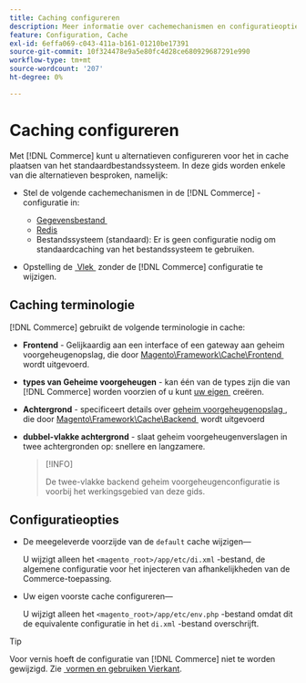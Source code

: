 ```yaml
---
title: Caching configureren
description: Meer informatie over cachemechanismen en configuratieopties voor Adobe Commerce-toepassingen. Alternatieven voor standaardcaching van bestandssystemen ontdekken.
feature: Configuration, Cache
exl-id: 6effa069-c043-411a-b161-01210be17391
source-git-commit: 10f324478e9a5e80fc4d28ce680929687291e990
workflow-type: tm+mt
source-wordcount: '207'
ht-degree: 0%

---
```


# Caching configureren

Met [!DNL Commerce] kunt u alternatieven configureren voor het in cache plaatsen van het standaardbestandssysteem. In deze gids worden enkele van die alternatieven besproken, namelijk:

- Stel de volgende cachemechanismen in de [!DNL Commerce] -configuratie in:

   - [&#x200B; Gegevensbestand &#x200B;](https://developer.adobe.com/commerce/php/development/cache/partial/database-caching/)
   - [Redis](config-redis.md)
   - Bestandssysteem (standaard): Er is geen configuratie nodig om standaardcaching van het bestandssysteem te gebruiken.

- Opstelling de [&#x200B; Vlek &#x200B;](config-varnish.md) zonder de [!DNL Commerce] configuratie te wijzigen.

## Caching terminologie

[!DNL Commerce] gebruikt de volgende terminologie in cache:

- **Frontend** - Gelijkaardig aan een interface of een gateway aan geheim voorgeheugenopslag, die door [&#x200B; Magento\Framework\Cache\Frontend &#x200B;](https://github.com/magento/magento2/tree/2.4/lib/internal/Magento/Framework/Cache/Frontend) wordt uitgevoerd.
- **types van Geheime voorgeheugen** - kan één van de types zijn die van [!DNL Commerce] worden voorzien of u kunt [&#x200B; uw eigen &#x200B;](https://developer.adobe.com/commerce/php/development/cache/partial/cache-type/) creëren.
- **Achtergrond** - specificeert details over [&#x200B; geheim voorgeheugenopslag &#x200B;](https://framework.zend.com/manual/1.12/en/zend.cache.backends.html), die door [&#x200B; Magento\Framework\Cache\Backend &#x200B;](https://github.com/magento/magento2/tree/2.4/lib/internal/Magento/Framework/Cache/Backend) wordt uitgevoerd
- **dubbel-vlakke achtergrond** - slaat geheim voorgeheugenverslagen in twee achtergronden op: snellere en langzamere.

  >[!INFO]
  >
  >De twee-vlakke backend geheim voorgeheugenconfiguratie is voorbij het werkingsgebied van deze gids.

## Configuratieopties

- De meegeleverde voorzijde van de `default` cache wijzigen—

  U wijzigt alleen het `<magento_root>/app/etc/di.xml` -bestand, de algemene configuratie voor het injecteren van afhankelijkheden van de Commerce-toepassing.

- Uw eigen voorste cache configureren—

  U wijzigt alleen het `<magento_root>/app/etc/env.php` -bestand omdat dit de equivalente configuratie in het `di.xml` -bestand overschrijft.

>[!TIP]
>
>Voor vernis hoeft de configuratie van [!DNL Commerce] niet te worden gewijzigd. Zie [&#x200B; vormen en gebruiken Vierkant &#x200B;](config-varnish.md).
